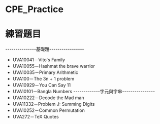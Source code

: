 # CPE_Practice

# 練習題目
---------------基礎題-----------------
* UVA10041－Vito's Family
* UVA10055－Hashmat the brave warrior
* UVA10035－Primary Arithmetic
* UVA100－The 3n + 1 problem
* UVA10929－You Can Say 11
* UVA10101－Bangla Numbers
-------------字元與字串----------------
* UVA10222－Decode the Mad man
* UVA11332－Problem J: Summing Digits
* UVA10252－Common Permutation
* UVA272－TeX Quotes
